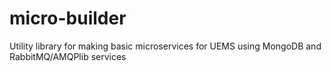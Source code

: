 # micro-builder

Utility library for making basic microservices for UEMS using MongoDB and RabbitMQ/AMQPlib services
